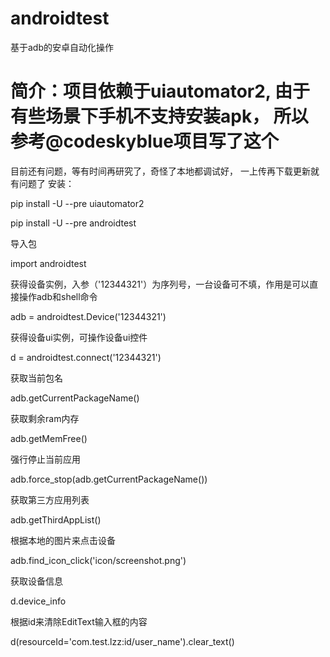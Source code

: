 # androidtest
基于adb的安卓自动化操作
# 简介：项目依赖于uiautomator2, 由于有些场景下手机不支持安装apk， 所以参考@codeskyblue项目写了这个

目前还有问题，等有时间再研究了，奇怪了本地都调试好， 一上传再下载更新就有问题了
安装：

pip install -U --pre uiautomator2

pip install -U --pre androidtest

导入包

import androidtest


获得设备实例，入参（'12344321'）为序列号，一台设备可不填，作用是可以直接操作adb和shell命令

adb = androidtest.Device('12344321')


获得设备ui实例，可操作设备ui控件

d = androidtest.connect('12344321')


获取当前包名

adb.getCurrentPackageName()


获取剩余ram内存

adb.getMemFree()


强行停止当前应用

adb.force_stop(adb.getCurrentPackageName())


获取第三方应用列表

adb.getThirdAppList()


根据本地的图片来点击设备

adb.find_icon_click('icon/screenshot.png')


获取设备信息

d.device_info


根据id来清除EditText输入框的内容

d(resourceId='com.test.lzz:id/user_name').clear_text()